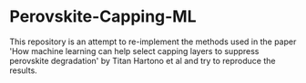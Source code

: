 # Perovskite-Capping-ML

This repository is an attempt to re-implement the methods used in the paper 'How machine learning can help select capping
layers to suppress perovskite degradation' by Titan Hartono et al and try to reproduce the results.

